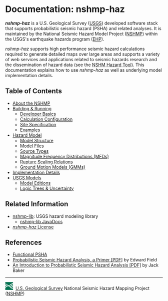 # Documentation: nshmp-haz

***nshmp-haz*** is a U.S. Geological Survey ([USGS](https://www.usgs.gov)) developed software stack
that supports probabilistic seismic hazard (PSHA) and related analyses. It is maintained by the
National Seismic Hazard Model Project ([NSHMP](https://earthquake.usgs.gov/hazards/)) within the
USGS's earthquake hazards program ([EHP](http://earthquake.usgs.gov)).

*nshmp-haz* supports high performance seismic hazard calculations required to generate detailed
maps over large areas and supports a variety of web services and applications related to
seismic hazards research and the dissemination of hazard data (see the
[NSHM Hazard Tool](https://earthquake.usgs.gov/nshmp/)). This documentation explains how to
use *nshmp-haz* as well as underlying model implementation details.

## Table of Contents

* [About the NSHMP](./pages/About-the-NSHMP.md)
* [Building & Running](./pages/Building-&-Running.md)
  * [Developer Basics](./pages/Developer-Basics.md)
  * [Calculation Configuration](./pages/Calculation-Configuration.md)
  * [Site Specification](./pages/Site-Specification.md)
  * [Examples](../../etc/examples)
* [Hazard Model](./pages/Hazard-Model.md)
  * [Model Structure](./pages/Model-Structure.md)
  * [Model Files](./pages/Model-Files.md)
  * [Source Types](./pages/Source-Types.md)
  * [Magnitude Frequency Distributions (MFDs)](./pages/Magnitude-Frequency-Distributions.md)
  * [Rupture Scaling Relations](./pages/Rupture-Scaling-Relations.md)
  * [Ground Motion Models (GMMs)](./pages/Ground-Motion-Models.md)
* [Implementation Details](./pages/Implementation-Details.md)
* [USGS Models](./pages/USGS-Models.md)
  * [Model Editions](./pages/Model-Editions.md)
  * [Logic Trees & Uncertainty](./pages/Logic-Trees-&-Uncertainty.md)

## Related Information

* [nshmp-lib](https://code.usgs.gov/ghsc/nshmp/nshmp-lib): USGS hazard modeling library
  * [nshmp-lib JavaDocs](https://earthquake.usgs.gov/nshmp/docs/nshmp-lib/)
* [*nshmp-haz* License](../LICENSE.md)

## References

* [Functional PSHA](./pages/Functional-PSHA.md)
* [Probabilistic Seismic Hazard Analysis, a Primer
  [PDF]](https://opensha.org/resources/PSHA_Primer_v2_0.pdf)
  by Edward Field  
* [An Introduction to Probabilistic Seismic Hazard Analysis
  [PDF]](http://web.stanford.edu/~bakerjw/Publications/Baker_(2015)_Intro_to_PSHA.pdf)
  by Jack Baker  

---
![USGS logo](./pages/images/usgs-icon.png) &nbsp;[U.S. Geological Survey](https://www.usgs.gov)
National Seismic Hazard Mapping Project ([NSHMP](https://earthquake.usgs.gov/hazards/))
